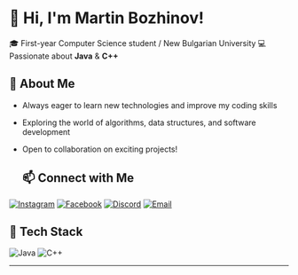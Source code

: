 # 👋 Hi, I'm Martin Bozhinov!

🎓 First-year Computer Science student / New Bulgarian University 
💻 Passionate about **Java** & **C++**    

## 🚀 About Me
- Always eager to learn new technologies and improve my coding skills  
- Exploring the world of algorithms, data structures, and software development  
- Open to collaboration on exciting projects!

  ## 📫 Connect with Me

[![Instagram](https://img.shields.io/badge/Instagram-E4405F?style=for-the-badge&logo=instagram&logoColor=white)](https://www.instagram.com/bojinov15)
[![Facebook](https://img.shields.io/badge/Facebook-1877F2?style=for-the-badge&logo=facebook&logoColor=white)](https://bg-bg.facebook.com/martin.bozhinov.7)
[![Discord](https://img.shields.io/badge/Discord-5865F2?style=for-the-badge&logo=discord&logoColor=white)](https://discord.com/users/MarTo#9442)
[![Email](https://img.shields.io/badge/Email-D14836?style=for-the-badge&logo=gmail&logoColor=white)](mailto:martibozhinov7@gmail.com)

## 🔧 Tech Stack
![Java](https://img.shields.io/badge/Java-ED8B00?style=for-the-badge&logo=java&logoColor=white)
![C++](https://img.shields.io/badge/C++-00599C?style=for-the-badge&logo=cplusplus&logoColor=white)

---
